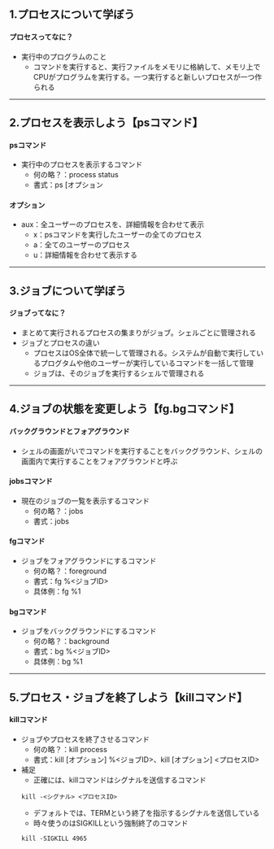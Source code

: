 ## 1.プロセスについて学ぼう

#### プロセスってなに？
- 実行中のプログラムのこと
  - コマンドを実行すると、実行ファイルをメモリに格納して、メモリ上でCPUがプログラムを実行する。一つ実行すると新しいプロセスが一つ作られる

----

## 2.プロセスを表示しよう【psコマンド】

#### psコマンド
- 実行中のプロセスを表示するコマンド
  - 何の略？：process status
  - 書式：ps [オプション

#### オプション
- aux：全ユーザーのプロセスを、詳細情報を合わせて表示
  - x：psコマンドを実行したユーザーの全てのプロセス
  - a：全てのユーザーのプロセス
  - u：詳細情報を合わせて表示する

----

## 3.ジョブについて学ぼう

#### ジョブってなに？
- まとめて実行されるプロセスの集まりがジョブ。シェルごとに管理される
- ジョブとプロセスの違い
  - プロセスはOS全体で統一して管理される。システムが自動で実行しているプログタムや他のユーザーが実行しているコマンドを一括して管理
  - ジョブは、そのジョブを実行するシェルで管理される

----

## 4.ジョブの状態を変更しよう【fg.bgコマンド】

#### バックグラウンドとフォアグラウンド
- シェルの画面がいでコマンドを実行することをバックグラウンド、シェルの画面内で実行することをフォアグラウンドと呼ぶ

#### jobsコマンド
- 現在のジョブの一覧を表示するコマンド
  - 何の略？：jobs
  - 書式：jobs

#### fgコマンド
- ジョブをフォアグラウンドにするコマンド
  - 何の略？：foreground
  - 書式：fg %<ジョブID>
  - 具体例：fg %1

#### bgコマンド
- ジョブをバックグラウンドにするコマンド
  - 何の略？：background
  - 書式：bg %<ジョブID>
  - 具体例：bg %1

----

## 5.プロセス・ジョブを終了しよう【killコマンド】

#### killコマンド
- ジョブやプロセスを終了させるコマンド
  - 何の略？：kill process
  - 書式：kill [オプション] %<ジョブID>、kill [オプション] <プロセスID>
- 補足
  - 正確には、killコマンドはシグナルを送信するコマンド
  ```
  kill -<シグナル> <プロセスID>
  ```
  - デフォルトでは、TERMという終了を指示するシグナルを送信している
  - 時々使うのはSIGKILLという強制終了のコマンド
  ```
  kill -SIGKILL 4965
  ```